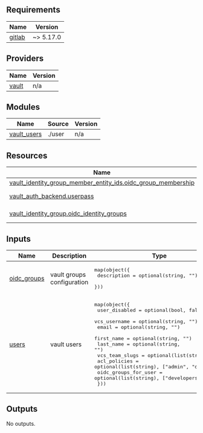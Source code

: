 <!-- BEGIN_TF_DOCS -->

## Requirements

| Name                                                             | Version   |
|------------------------------------------------------------------|-----------|
| <a name="requirement_gitlab"></a> [gitlab](#requirement\_gitlab) | ~> 5.17.0 |

## Providers

| Name                                                    | Version |
|---------------------------------------------------------|---------|
| <a name="provider_vault"></a> [vault](#provider\_vault) | n/a     |

## Modules

| Name                                                                    | Source | Version |
|-------------------------------------------------------------------------|--------|---------|
| <a name="module_vault_users"></a> [vault\_users](#module\_vault\_users) | ./user | n/a     |

## Resources

| Name                                                                                                                                                                           | Type        |
|--------------------------------------------------------------------------------------------------------------------------------------------------------------------------------|-------------|
| [vault_identity_group_member_entity_ids.oidc_group_membership](https://registry.terraform.io/providers/hashicorp/vault/latest/docs/resources/identity_group_member_entity_ids) | resource    |
| [vault_auth_backend.userpass](https://registry.terraform.io/providers/hashicorp/vault/latest/docs/data-sources/auth_backend)                                                   | data source |
| [vault_identity_group.oidc_identity_groups](https://registry.terraform.io/providers/hashicorp/vault/latest/docs/data-sources/identity_group)                                   | data source |

## Inputs

| Name                                                                  | Description                | Type                                                                                                                                                                                                                                                                                                                                                                                                                                                                                                                                                                | Default                                                    | Required |
|-----------------------------------------------------------------------|----------------------------|---------------------------------------------------------------------------------------------------------------------------------------------------------------------------------------------------------------------------------------------------------------------------------------------------------------------------------------------------------------------------------------------------------------------------------------------------------------------------------------------------------------------------------------------------------------------|------------------------------------------------------------|:--------:|
| <a name="input_oidc_groups"></a> [oidc\_groups](#input\_oidc\_groups) | vault groups configuration | <pre>map(object({<br>    description = optional(string, "")<br>  }))</pre>                                                                                                                                                                                                                                                                                                                                                                                                                                                                                          | <pre>{<br>  "admins": {},<br>  "developers": {}<br>}</pre> |    no    |
| <a name="input_users"></a> [users](#input\_users)                     | vault users                | <pre>map(object({<br>    user_disabled                = optional(bool, false)<br>    vcs_username              = optional(string, "")<br>    email                        = optional(string, "")<br>    first_name                   = optional(string, "")<br>    last_name                    = optional(string, "")<br>    vcs_team_slugs            = optional(list(string), [])<br>    acl_policies                 = optional(list(string), ["admin", "default"])<br>    oidc_groups_for_user         = optional(list(string), ["developers"])<br>  }))</pre> | `{}`                                                       |    no    |

## Outputs

No outputs.
<!-- END_TF_DOCS -->
